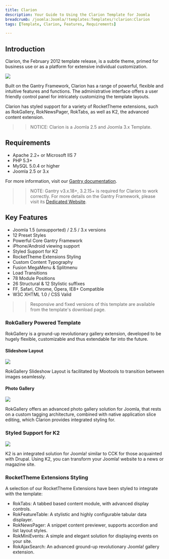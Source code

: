 ```yaml
---
title: Clarion
description: Your Guide to Using the Clarion Template for Joomla
breadcrumb: /joomla:Joomla/!templates:Templates/!clarion:Clarion
tags: [Template, Clarion, Features, Requirements]

---
```


Introduction
-----
Clarion, the February 2012 template release, is a subtle theme, primed for business use or as a platform for extensive individual customization. 

![][clarion]

Built on the Gantry Framework, Clarion has a range of powerful, flexible and intuitive features and functions. The administrative interface offers a user friendly control panel for intricately customizing the template layouts. 

Clarion has styled support for a variety of RocketTheme extensions, such as RokGallery, RokNewsPager, RokTabs, as well as K2, the advanced content extension.

>> NOTICE: Clarion is a Joomla 2.5 and Joomla 3.x Template.

Requirements
-----
* Apache 2.2+ or Microsoft IIS 7
* PHP 5.3+
* MySQL 5.0.4 or higher
* Joomla 2.5 or 3.x

For more information, visit our [Gantry documentation][gantry].

>> NOTE: Gantry v3.x.18+, 3.2.15+ is required for Clarion to work correctly. For more details on the Gantry Framework, please visit its [Dedicated Website][gantry].

Key Features
-----
* Joomla 1.5 (unsupported) / 2.5 / 3.x versions
* 12 Preset Styles
* Powerful Core Gantry Framework
* iPhone/Android viewing support
* Styled Support for K2
* RocketTheme Extensions Styling
* Custom Content Typography
* Fusion MegaMenu & Splitmenu
* Load Transitions
* 78 Module Positions
* 26 Structural & 12 Stylistic suffixes
* FF, Safari, Chrome, Opera, IE8+ Compatible
* W3C XHTML 1.0 / CSS Valid

>> Responsive and fixed versions of this template are available from the template's download page.

### RokGallery Powered Template
RokGallery is a ground-up revolutionary gallery extension, developed to be hugely flexible, customizable and thus extendable far into the future.

#### Slideshow Layout
![][rokgallery1]

RokGallery Slideshow Layout is facilitated by Mootools to transition between images seamlessly.

#### Photo Gallery
![][rokgallery2]

RokGallery offers an advanced photo gallery solution for Joomla, that rests on a custom tagging architecture, combined with native application slice editing, which Clarion provides integrated styling for.

### Styled Support for K2
![][k2]

K2 is an integrated solution for Joomla! similar to CCK for those acquainted with Drupal. Using K2, you can transform your Joomla! website to a news or magazine site.

### RocketTheme Extensions Styling

A selection of our RocketTheme Extensions have been styled to integrate with the template:

* RokTabs: A tabbed based content module, with advanced display controls.
* RokFeatureTable: A stylistic and highly configurable tabular data displayer.
* RokNewsPager: A snippet content previewer, supports accordion and list layout styles.
* RokMiniEvents: A simple and elegant solution for displaying events on your site.
* RokAjaxSearch: An advanced ground-up revolutionary Joomla! gallery extension.

[gantry]: http://www.gantry-framework.org/
[clarion]: assets/clarion2.jpeg
[rokgallery1]: assets/rokgallery1.jpg
[rokgallery2]: assets/rokgallery2.jpg
[filezilla]: https://filezilla-project.org
[launcher]: ../../start/rocketlauncher.md
[strips]: assets/strips.jpg
[k2]: assets/k2.jpg
[styling]: assets/styiling.jpg
